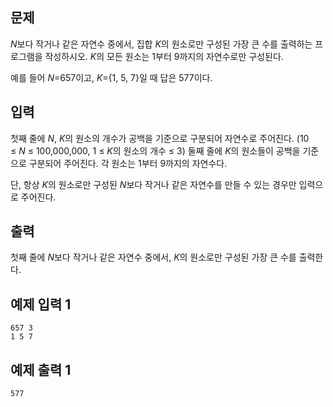 ## 문제

*N*보다 작거나 같은 자연수 중에서, 집합 *K*의 원소로만 구성된 가장 큰 수를 출력하는 프로그램을 작성하시오. *K*의 모든 원소는 1부터 9까지의 자연수로만 구성된다.

예를 들어 *N*=657이고, *K*={1, 5, 7}일 때 답은 577이다.

## 입력

첫째 줄에 *N*, *K*의 원소의 개수가 공백을 기준으로 구분되어 자연수로 주어진다. (10 ≤ *N* ≤ 100,000,000, 1 ≤ *K*의 원소의 개수 ≤ 3) 둘째 줄에 *K*의 원소들이 공백을 기준으로 구분되어 주어진다. 각 원소는 1부터 9까지의 자연수다.

단, 항상 *K*의 원소로만 구성된 *N*보다 작거나 같은 자연수를 만들 수 있는 경우만 입력으로 주어진다.

## 출력

첫째 줄에 *N*보다 작거나 같은 자연수 중에서, *K*의 원소로만 구성된 가장 큰 수를 출력한다.

## 예제 입력 1

```
657 3
1 5 7
```

## 예제 출력 1

```
577
```
